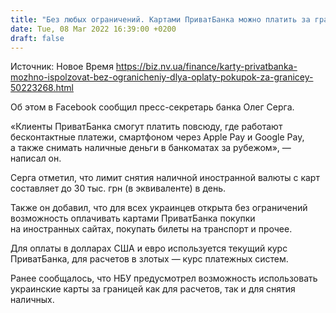 ```yaml
---
title: "Без любых ограничений. Картами ПриватБанка можно платить за границей в любой валюте"
date: Tue, 08 Mar 2022 16:39:00 +0200
draft: false
---
```

Источник: Новое Время https://biz.nv.ua/finance/karty-privatbanka-mozhno-ispolzovat-bez-ogranicheniy-dlya-oplaty-pokupok-za-granicey-50223268.html


Об этом в Facebook сообщил пресс-секретарь банка Олег Серга.

 «Клиенты ПриватБанка смогут платить повсюду, где работают бесконтактные платежи, смартфоном через Apple Pay и Google Pay, а также снимать наличные деньги в банкоматах за рубежом», — написал он.

 Серга отметил, что лимит снятия наличной иностранной валюты с карт составляет до 30 тыс. грн (в эквиваленте) в день.

 Также он добавил, что для всех украинцев открыта без ограничений возможность оплачивать картами ПриватБанка покупки на иностранных сайтах, покупать билеты на транспорт и прочее.

 Для оплаты в долларах США и евро используется текущий курс ПриватБанка, для расчетов в злотых — курс платежных систем.

 Ранее сообщалось, что НБУ предусмотрел возможность использовать украинские карты за границей как для расчетов, так и для снятия наличных.
